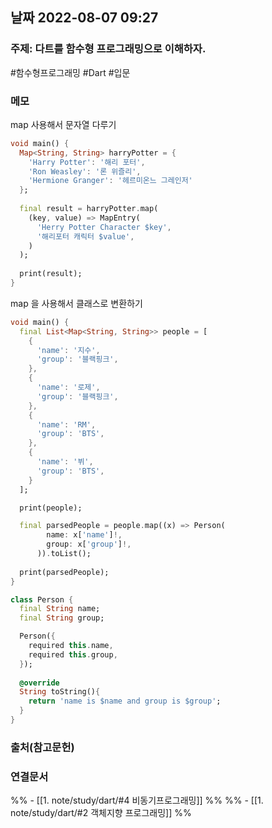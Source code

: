 ## 날짜 2022-08-07 09:27

### 주제: 다트를 함수형 프로그래밍으로 이해하자.
#함수형프로그래밍 #Dart #입문

### 메모
map 사용해서 문자열 다루기
```dart
void main() {
  Map<String, String> harryPotter = {
    'Harry Potter': '해리 포터',
    'Ron Weasley': '론 위즐리',
    'Hermione Granger': '헤르미온느 그레인저'
  };
  
  final result = harryPotter.map(
    (key, value) => MapEntry(
      'Herry Potter Character $key',
      '해리포터 캐릭터 $value',
    )
  );
  
  print(result);
}
```

map 을 사용해서 클래스로 변환하기
```dart
void main() {
  final List<Map<String, String>> people = [
    {
      'name': '지수',
      'group': '블랙핑크',
    },
    {
      'name': '로제',
      'group': '블랙핑크',
    },
    {
      'name': 'RM',
      'group': 'BTS',
    },
    {
      'name': '뷔',
      'group': 'BTS',
    }
  ];

  print(people);

  final parsedPeople = people.map((x) => Person(
        name: x['name']!,
        group: x['group']!,
      )).toList();
  
  print(parsedPeople);
}

class Person {
  final String name;
  final String group;

  Person({
    required this.name,
    required this.group,
  });
  
  @override
  String toString(){
    return 'name is $name and group is $group';
  }
}

```

### 출처(참고문헌)

### 연결문서
%% - [[1. note/study/dart/#4 비동기프로그래밍]] %%
%% - [[1. note/study/dart/#2 객체지향 프로그래밍]] %%